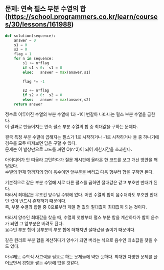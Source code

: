 ## 문제: 연속 펄스 부분 수열의 합 (https://school.programmers.co.kr/learn/courses/30/lessons/161988)
```python
def solution(sequence):
    answer = 0
    s1 = 0
    s2 = 0
    flag = 1
    for n in sequence:
        s1 += n*flag
        if s1 < 0:  s1 = 0
        else:   answer = max(answer,s1)
        
        flag *= -1
        
        s2 += n*flag
        if s2 < 0:  s2 = 0
        else:   answer = max(answer,s2)
    return answer
```
정수로 이루어진 수열의 부분 수열에 1과 -1이 번갈아 나타나는 펄스 부분 수열을 곱한다.  
이 결과로 만들어지는 연속 펄스 부분 수열의 합 중 최대값을 구하는 문제다.  

결국 특정 부분 수열에 곱해지는 펄스가 1로 시작하거나 -1로 시작하거나 둘 중 하나기에 경우를 모두 따져보면 답은 구할 수 있다.  
문제는 이 발상만으로 코드를 짜면 O(n^2)이 되어 제한시간을 초과한다.  

아이디어가 안 떠올라 고민하다가 질문 게시판에 올라온 한 코드를 보고 개선 방안을 깨달았다.  
수열의 현재 항까지의 합이 음수이면 앞부분을 버리고 다음 항부터 합을 구하면 된다.  

기본적으로 같은 부분 수열에 서로 다른 펄스를 곱하면 절대값은 같고 부호만 반대가 된다.  
따라서 최대값은 무조건 양수일 수밖에 없다. 어떤 수열의 합이 음수더라도 부호만 반대인 값이 반드시 존재하기 때문이다.  
즉, 부분 수열의 합들 중 0으로부터 제일 먼 값의 절대값이 최대값이 되는 것이다.  

따라서 양수인 최대값을 찾을 때, 수열의 첫항부터 펄스 부분 합을 계산하다가 합이 음수가 되면 그 앞부분은 버려도 된다.  
음수인 부분 합이 뒷부분의 부분 합에 더해지면 절대값을 줄이기 때문이다.  

같은 원리로 부분 합을 계산하다가 양수가 되면 버리는 식으로 음수인 최소값을 찾을 수도 있다.  


아무래도 수학적 사고력을 필요로 하는 문제들에 약한 듯하다. 최대한 다양한 문제를 풀어보면서 경험을 쌓는 수밖에 없을 것같다.
